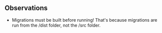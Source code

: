 ## Observations

- Migrations must be built before running! That's because migrations are run from the
  /dist folder, not the /src folder.
